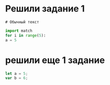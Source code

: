 # Решили задание 1
```
# Обычный текст
```
```python
import match
for i in range(5):
a = 5
```
# решили еще 1 задание

```javascript
let a = 5;
var b = 6;
```
